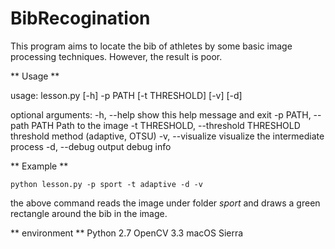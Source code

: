 # BibRecogination

This program aims to locate the bib of athletes by some basic image processing techniques. However, the result is poor.

** Usage **

usage: lesson.py [-h] -p PATH [-t THRESHOLD] [-v] [-d]

optional arguments:
  -h, --help            show this help message and exit
  -p PATH, --path PATH  Path to the image
  -t THRESHOLD, --threshold THRESHOLD
                        threshold method (adaptive, OTSU)
  -v, --visualize       visualize the intermediate process
  -d, --debug           output debug info
  
** Example **
```
python lesson.py -p sport -t adaptive -d -v
```
the above command reads the image under folder *sport* and draws a green rectangle around the bib in the image. 
  
** environment **
Python 2.7
OpenCV 3.3
macOS Sierra 

